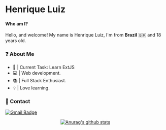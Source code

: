 # Henrique Luiz
  
#### Who am I?

Hello, and welcome! My name is Henrique Luiz, I'm from **Brazil** 🇧🇷 and 18 years old.

### ❓ About Me  
  -  🌱 | Current Task: Learn ExtJS
  -  💻 | Web development.
  -  📚 | Full Stack Enthusiast.
  -  💡 | Love learning.

### 📝 Contact 

[![Gmail Badge](https://img.shields.io/badge/-Gmail-c14438?style=flat-square&logo=Gmail&logoColor=white&link=mailto:hnrq.luiz1@gmail.com)](mailto:hnrq.luiz1@gmail.com)

<div align="center">
  
[![Anurag's github stats](https://github-readme-stats.vercel.app/api?username=henriquefontes&theme=dracula)](https://github.com/anuraghazra/github-readme-stats)
  
</div>

